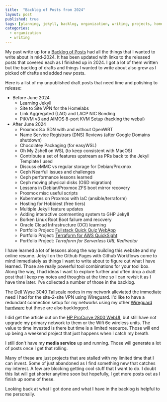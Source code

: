 ```yaml
---
title:  "Backlog of Posts from 2024"
layout: post
published: true
tags: [planning, jekyll, backlog, organization, writing, projects, homelab]
categories:
  - organization
  - writing
---
```


My past write up for a [Backlog of Posts](/backlog-of-posts/) had all the things that I wanted to write about in mid-2024. It has been updated with links to the released posts that covered each as I finished up in 2024. I got a lot of them written but the backlog of drafts and things I wanted to write about also grew as I picked off drafts and added new posts.

<!-- excerpt-end -->

Here is a list of my unpublished draft posts that need time and polishing to release:

* Before June 2024
  * Learning Jekyll
  * Site to Site VPN for the Homelabs
  * Link Aggregated (LAG) and LACP NIC Bonding
  * PiKVM v3 and AIMOS 8-port KVM Setup (hacking the webui)
* After June 2024
  * Proxmox 8.x SDN with and without OpenWRT
  * Name Service Registrars (DNS) Reviews (after Google Domains shutdown)
  * Chocolatey Packaging (for easyWSL)
  * Oh My Zshell on WSL (to keep consistent with MacOS)
  * Contribute a set of features upstream as PRs back to the Jekyll Template I used
  * Discuss eMMC vs regular storage for Debian/Proxmox
  * Ceph Nearfull issues and challenges
  * Ceph performance lessons learned
  * Ceph moving physical disks (OSD migration)
  * Lessons in Debian/Proxmox ZFS boot mirror recovery
  * Proxmox misc useful scripts
  * Kubernetes on Proxmox with IaC (ansible/terraform)
  * Hosting for Hobbiest (free tiers)
  * Multiple Jekyll feature updates
  * Adding interactive commenting system to GHP Jekyll
  * Borken Linux Root Boot failure amd recovery
  * Oracle Cloud Infrastructure (OCI) learning
  * Portfolio Project: [Fullstack Quick Quiz WebApp](https://github.com/mcgarrah/legendary_quick_quiz)
  * Portfolio Project: [Terraform for AWS QuickSight](https://github.com/mcgarrah/quicksight_demo)
  * Portfolio Project: *Terraform for Serverless URL Redirector*

I have learned a lot of lessons along the way building this website and my online resume. Jekyll on the Github Pages with Github Workflows come to mind immediately as things I want to write about to figure out what I have learned. Those are really powerful tool combinations for your tool box. Along the way, I had ideas I want to explore further and often drop a draft post that I keep my notes and thoughts at the time so I can revisit it as I have time later. I've collected a number of those in the backlog.

The [Dell Wyse 3040 Tailscale](/dell-wyse-3040-tailscale/) nodes in my network alleviated the immediate need I had for the site-2-site VPN using Wireguard. I'd like to have a redundant connection setup for my networks using my other [Wireguard hardware](https://www.gl-inet.com/products/gl-mt2500/) but those are also backlogged.

I did get the article out on the [HP ProCurve 2800 WebUI](/java-jnlp-webui/), but still have not upgrade my primary network to them or the Wifi 6e wireless units. The value to time invested is there but time is a limited resource. Those will end up being a weekend project that just happens when I catch my breath.

I still don't have my **media service** up and running. Those will generate a lot of posts once I get that rolling.

Many of these are just projects that are stalled with my limited time that I can invest. Some of just abandoned as I find something new that catches my interest. A few are blocking getting cool stuff that I want to do. I doubt this list will get shorter anytime soon but hopefully, I get more posts out as I finish up some of these.

Looking back at what I got done and what I have in the backlog is helpful to me personally.

